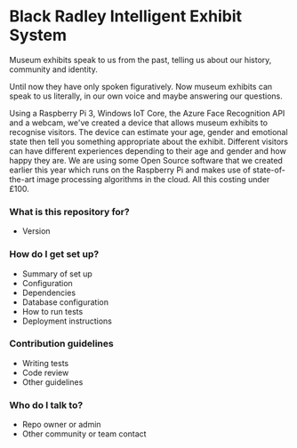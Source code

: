 # Black Radley Intelligent Exhibit System #

Museum exhibits speak to us from the past, telling us about our history, community and identity.

Until now they have only spoken figuratively.  Now museum exhibits can speak to us literally, in our own voice and maybe answering our questions.

Using a Raspberry Pi 3, Windows IoT Core, the Azure Face Recognition API and a webcam, we've created a device that allows museum exhibits to recognise visitors.  The device can estimate your age, gender and emotional state then tell you something appropriate about the exhibit.  Different visitors can have different experiences depending to their age and gender and how happy they are.  We are using some Open Source software that we created earlier this year which runs on the Raspberry Pi and makes use of state-of-the-art image processing algorithms in the cloud.  All this costing under £100.  

### What is this repository for? ###

* Version

### How do I get set up? ###

* Summary of set up
* Configuration
* Dependencies
* Database configuration
* How to run tests
* Deployment instructions

### Contribution guidelines ###

* Writing tests
* Code review
* Other guidelines

### Who do I talk to? ###

* Repo owner or admin
* Other community or team contact
